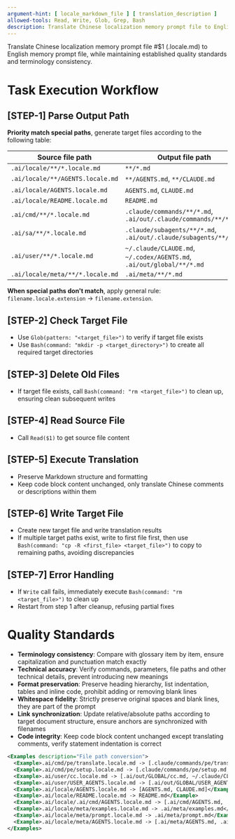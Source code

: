 ```yaml
---
argument-hint: [ locale_markdown_file ] [ translation_description ]
allowed-tools: Read, Write, Glob, Grep, Bash
description: Translate Chinese localization memory prompt file to English memory prompt file, maintaining consistent terminology and quality standards
---
```


Translate Chinese localization memory prompt file #$1 (.locale.md) to English memory prompt file, while maintaining established quality standards and terminology consistency.

# Task Execution Workflow
## [STEP-1] **Parse Output Path**
**Priority match special paths**, generate target files according to the following table:

| Source file path                            | Output file path                                                                 |
|---------------------------------------------|---------------------------------------------------------------------------------|
| `.ai/locale/**/*.locale.md`                 | `**/*.md`                                                                       |
| `.ai/locale/**/AGENTS.locale.md`            | `**/AGENTS.md`, `**/CLAUDE.md`                                                  |
| `.ai/locale/AGENTS.locale.md`              | `AGENTS.md`, `CLAUDE.md`                                                        |
| `.ai/locale/README.locale.md`              | `README.md`                                                                     |
| `.ai/cmd/**/*.locale.md`                   | `.claude/commands/**/*.md`, `.ai/out/.claude/commands/**/*.md`                 |
| `.ai/sa/**/*.locale.md`                    | `.claude/subagents/**/*.md`, `.ai/out/.claude/subagents/**/*.md`               |
| `.ai/user/**/*.locale.md`                  | `~/.claude/CLAUDE.md`, `~/.codex/AGENTS.md`, `.ai/out/global/**/*.md`           |
| `.ai/locale/meta/**/*.locale.md`           | `.ai/meta/**/*.md`                                                              |

**When special paths don't match**, apply general rule: `filename.locale.extension` -> `filename.extension`.

## [STEP-2] **Check Target File**
- Use `Glob(pattern: "<target_file>")` to verify if target file exists
- Use `Bash(command: "mkdir -p <target_directory>")` to create all required target directories

## [STEP-3] **Delete Old Files**
- If target file exists, call `Bash(command: "rm <target_file>")` to clean up, ensuring clean subsequent writes

## [STEP-4] **Read Source File**
- Call `Read($1)` to get source file content

## [STEP-5] **Execute Translation**
- Preserve Markdown structure and formatting
- Keep code block content unchanged, only translate Chinese comments or descriptions within them

## [STEP-6] **Write Target File**
- Create new target file and write translation results
- If multiple target paths exist, write to first file first, then use `Bash(command: "cp -R <first_file> <target_file>")` to copy to remaining paths, avoiding discrepancies

## [STEP-7] **Error Handling**
- If `Write` call fails, immediately execute `Bash(command: "rm <target_file>")` to clean up
- Restart from step 1 after cleanup, refusing partial fixes

# Quality Standards
- **Terminology consistency**: Compare with glossary item by item, ensure capitalization and punctuation match exactly
- **Technical accuracy**: Verify commands, parameters, file paths and other technical details, prevent introducing new meanings
- **Format preservation**: Preserve heading hierarchy, list indentation, tables and inline code, prohibit adding or removing blank lines
- **Whitespace fidelity**: Strictly preserve original spaces and blank lines, they are part of the prompt
- **Link synchronization**: Update relative/absolute paths according to target document structure, ensure anchors are synchronized with filenames
- **Code integrity**: Keep code block content unchanged except translating comments, verify statement indentation is correct

```xml
<Examples description="File path conversion">
  <Example>.ai/cmd/pe/translate.locale.md -> [.claude/commands/pe/translate.md, .ai/out/.claude/commands/pe/translate.md]</Example>
  <Example>.ai/cmd/pe/setup.locale.md -> [.claude/commands/pe/setup.md, .ai/out/.claude/commands/pe/setup.md]</Example>
  <Example>.ai/user/cc.locale.md -> [.ai/out/GLOBAL/cc.md, ~/.claude/CLAUDE.md, ~/.codex/AGENTS.md]</Example>
  <Example>.ai/user/USER_AGENTS.locale.md -> [.ai/out/GLOBAL/USER_AGENTS.md, ~/.claude/CLAUDE.md, ~/.codex/AGENTS.md]</Example>
  <Example>.ai/locale/AGENTS.locale.md -> [AGENTS.md, CLAUDE.md]</Example>
  <Example>.ai/locale/README.locale.md -> README.md</Example>
  <Example>.ai/locale/.ai/cmd/AGENTS.locale.md -> [.ai/cmd/AGENTS.md, .ai/cmd/CLAUDE.md]</Example>
  <Example>.ai/locale/meta/examples.locale.md -> .ai/meta/examples.md</Example>
  <Example>.ai/locale/meta/prompt.locale.md -> .ai/meta/prompt.md</Example>
  <Example>.ai/locale/meta/AGENTS.locale.md -> [.ai/meta/AGENTS.md, .ai/meta/CLAUDE.md]</Example>
</Examples>
```